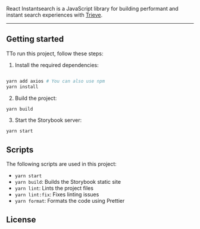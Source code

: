 React Instantsearch is a JavaScript library for building performant and instant search experiences with [Trieve](https://docs.trieve.ai/introduction).

---

## Getting started

TTo run this project, follow these steps:

1.  Install the required dependencies:

```sh

yarn add axios # You can also use npm
yarn install
```

2.  Build the project:

```sh
yarn build
```

3.  Start the Storybook server:

```sh
yarn start
```

## Scripts

The following scripts are used in this project:

- `yarn start`
- `yarn build`: Builds the Storybook static site
- `yarn lint`: Lints the project files
- `yarn lint:fix`: Fixes linting issues
- `yarn format`: Formats the code using Prettier

## License
